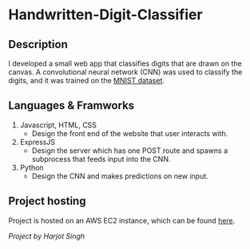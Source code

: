 # Handwritten-Digit-Classifier

## Description
I developed a small web app that classifies digits that are drawn on the canvas. A convolutional neural network (CNN) was used to classify the digits, and it was trained on the [MNIST dataset](http://yann.lecun.com/exdb/mnist/).

## Languages & Framworks 
1. Javascript, HTML, CSS
    - Design the front end of the website that user interacts with.
2. ExpressJS
    - Design the server which has one POST route and spawns a subprocess that feeds input into the CNN. 
3. Python  
    - Design the CNN and makes predictions on new input.

## Project hosting
Project is hosted on an AWS EC2 instance, which can be found [here](http://204.236.145.239:3000/).

*Project by Harjot Singh*

